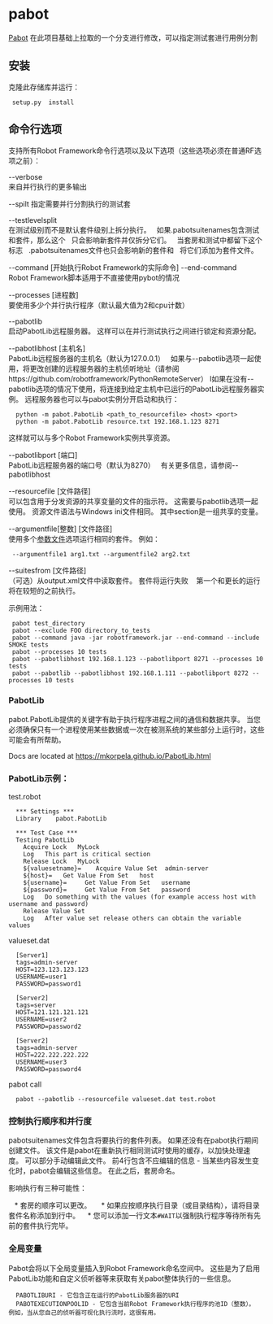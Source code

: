 # pabot

[Pabot](https://github.com/mkorpela/pabot.git) 在此项目基础上拉取的一个分支进行修改，可以指定测试套进行用例分割

## 安装

克隆此存储库并运行：

     setup.py  install


## 命令行选项

支持所有Robot Framework命令行选项以及以下选项（这些选项必须在普通RF选项之前）：

--verbose     
  来自并行执行的更多输出

--spilt
  指定需要并行分割执行的测试套


--testlevelsplit          
  在测试级别而不是默认套件级别上拆分执行。
  如果.pabotsuitenames包含测试和套件，那么这个
  只会影响新套件并仅拆分它们。
  当套房和测试中都留下这个标志
  .pabotsuitenames文件也只会影响新的套件和
  将它们添加为套件文件。

--command [开始执行Robot Framework的实际命令] --end-command    
  Robot Framework脚本适用于不直接使用pybot的情况

--processes   [进程数]          
  要使用多少个并行执行程序（默认最大值为2和cpu计数）

--pabotlib          
  启动PabotLib远程服务器。 这样可以在并行测试执行之间进行锁定和资源分配。

--pabotlibhost   [主机名]          
  PabotLib远程服务器的主机名（默认为127.0.0.1）
  如果与--pabotlib选项一起使用，将更改创建的远程服务器的主机侦听地址（请参阅https://github.com/robotframework/PythonRemoteServer）
  I如果在没有--pabotlib选项的情况下使用，将连接到给定主机中已运行的PabotLib远程服务器实例。 远程服务器也可以与pabot实例分开启动和执行：
  
      python -m pabot.PabotLib <path_to_resourcefile> <host> <port>
      python -m pabot.PabotLib resource.txt 192.168.1.123 8271
  
  这样就可以与多个Robot Framework实例共享资源。

--pabotlibport   [端口]          
  PabotLib远程服务器的端口号（默认为8270）
  有关更多信息，请参阅--pabotlibhost

--resourcefile   [文件路径]          
  可以包含用于分发资源的共享变量的文件的指示符。 这需要与pabotlib选项一起使用。 资源文件语法与Windows ini文件相同。 其中section是一组共享的变量。

--argumentfile[整数]   [文件路径]          
  使用多个[参数文件](http://robotframework.org/robotframework/latest/RobotFrameworkUserGuide.html#argument-files)选项运行相同的套件。
  例如：

     --argumentfile1 arg1.txt --argumentfile2 arg2.txt

--suitesfrom   [文件路径]          
  （可选）从output.xml文件中读取套件。 套件将运行失败
   第一个和更长的运行将在较短的之前执行。

示例用法：

     pabot test_directory
     pabot --exclude FOO directory_to_tests
     pabot --command java -jar robotframework.jar --end-command --include SMOKE tests
     pabot --processes 10 tests
     pabot --pabotlibhost 192.168.1.123 --pabotlibport 8271 --processes 10 tests
     pabot --pabotlib --pabotlibhost 192.168.1.111 --pabotlibport 8272 --processes 10 tests

### PabotLib

pabot.PabotLib提供的关键字有助于执行程序进程之间的通信和数据共享。
当您必须确保只有一个进程使用某些数据或一次在被测系统的某些部分上运行时，这些可能会有所帮助。

Docs are located at https://mkorpela.github.io/PabotLib.html

### PabotLib示例：

test.robot

      *** Settings ***
      Library    pabot.PabotLib
      
      *** Test Case ***
      Testing PabotLib
        Acquire Lock   MyLock
        Log   This part is critical section
        Release Lock   MyLock
        ${valuesetname}=    Acquire Value Set  admin-server
        ${host}=   Get Value From Set   host
        ${username}=     Get Value From Set   username
        ${password}=     Get Value From Set   password
        Log   Do something with the values (for example access host with username and password)
        Release Value Set
        Log   After value set release others can obtain the variable values

valueset.dat

      [Server1]
      tags=admin-server
      HOST=123.123.123.123
      USERNAME=user1
      PASSWORD=password1
      
      [Server2]
      tags=server
      HOST=121.121.121.121
      USERNAME=user2
      PASSWORD=password2

      [Server2]
      tags=admin-server
      HOST=222.222.222.222
      USERNAME=user3
      PASSWORD=password4


pabot call

      pabot --pabotlib --resourcefile valueset.dat test.robot

### 控制执行顺序和并行度

pabotsuitenames文件包含将要执行的套件列表。
如果还没有在pabot执行期间创建文件。
该文件是pabot在重新执行相同测试时使用的缓存，以加快处理速度。
可以部分手动编辑此文件。
前4行包含不应编辑的信息 - 当某些内容发生变化时，pabot会编辑这些信息。
在此之后，套房命名。

影响执行有三种可能性：

    * 套房的顺序可以更改。
    * 如果应按顺序执行目录（或目录结构），请将目录套件名称添加到行中。
    * 您可以添加一行文本```#WAIT```以强制执行程序等待所有先前的套件执行完毕。


### 全局变量

Pabot会将以下全局变量插入到Robot Framework命名空间中。 这些是为了启用PabotLib功能和自定义侦听器等来获取有关pabot整体执行的一些信息。

      PABOTLIBURI - 它包含正在运行的PabotLib服务器的URI
      PABOTEXECUTIONPOOLID - 它包含当前Robot Framework执行程序的池ID（整数）。 例如，当从您自己的侦听器可视化执行流时，这很有用。
 
